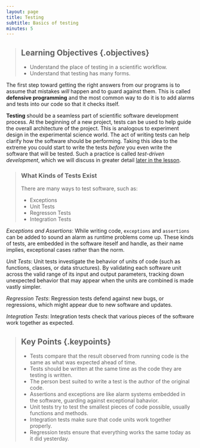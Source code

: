 ```yaml
---
layout: page
title: Testing
subtitle: Basics of testing
minutes: 5
---
```

> ## Learning Objectives {.objectives}
>
> *   Understand the place of testing in a scientific workflow.
> *   Understand that testing has many forms.

The first step toward getting the right answers from our programs is to assume
that mistakes *will* happen and to guard against them.  This is called
**defensive programming** and the most common way to do it is to add alarms and
tests into our code so that it checks itself.

**Testing** should be a seamless part of scientific software development process.
At the beginning of a new project, tests can
be used to help guide the overall architecture of the project.
This is analogous to experiment design in the experimental science world.
The act of writing tests can help clarify how the software
should be performing. Taking this idea to the
extreme you could start to write the tests _before_ you even write the software
that will be
tested. Such a practice is called _test-driven development_, which we will
discuss in greater detail [later in the lesson](09-tdd.html).

> ### What Kinds of Tests Exist
> There are many ways to test software, such as:
>
> - Exceptions
> - Unit Tests
> - Regresson Tests
> - Integration Tests

*Exceptions and Assertions*: While writing code, `exceptions` and `assertions` 
can be added to sound an alarm as runtime problems come up. These kinds of 
tests, are embedded in the software iteself and handle, as their name implies, 
exceptional cases rather than the norm. 

*Unit Tests*: Unit tests investigate the behavior of units of code (such as
functions, classes, or data structures). By validating each software unit
across the valid range of its input and output parameters, tracking down
unexpected behavior that may appear when the units are combined is made vastly
simpler.

*Regression Tests*: Regression tests defend against new bugs, or regressions,
which might appear due to new software and updates. 

*Integration Tests*: Integration tests check that various pieces of the
software work together as expected. 


> ## Key Points {.keypoints}
> 
> - Tests compare that the result observed from running code is the same as what was expected ahead of time.
> - Tests should be written at the same time as the code they are testing is written.
> - The person best suited to write a test is the author of the original code.
> - Assertions and exceptions are like alarm systems embedded in the software, guarding against exceptional bahavior.
> - Unit tests try to test the smallest pieces of code possible, usually functions and methods.
> - Integration tests make sure that code units work together properly.
> - Regression tests ensure that everything works the same today as it did yesterday.

